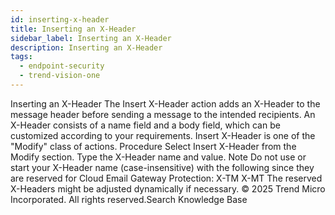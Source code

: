 ```yaml
---
id: inserting-x-header
title: Inserting an X-Header
sidebar_label: Inserting an X-Header
description: Inserting an X-Header
tags:
  - endpoint-security
  - trend-vision-one
---
```


 Inserting an X-Header The Insert X-Header action adds an X-Header to the message header before sending a message to the intended recipients. An X-Header consists of a name field and a body field, which can be customized according to your requirements. Insert X-Header is one of the "Modify" class of actions. Procedure Select Insert X-Header from the Modify section. Type the X-Header name and value. Note Do not use or start your X-Header name (case-insensitive) with the following since they are reserved for Cloud Email Gateway Protection: X-TM X-MT The reserved X-Headers might be adjusted dynamically if necessary. © 2025 Trend Micro Incorporated. All rights reserved.Search Knowledge Base